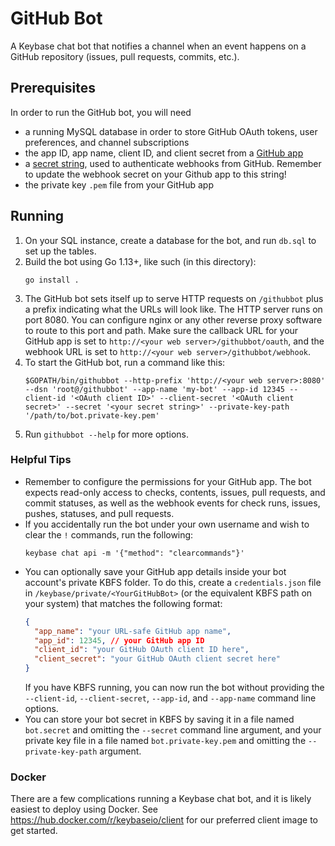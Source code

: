 # GitHub Bot

A Keybase chat bot that notifies a channel when an event happens on a GitHub repository (issues, pull requests, commits, etc.).

## Prerequisites

In order to run the GitHub bot, you will need

- a running MySQL database in order to store GitHub OAuth tokens, user preferences, and channel subscriptions
- the app ID, app name, client ID, and client secret from a [GitHub app](https://developer.github.com/apps/building-github-apps/creating-a-github-app/)
- a [secret string](https://developer.github.com/webhooks/securing), used to authenticate webhooks from GitHub. Remember to update the webhook secret on your Github app to this string!
- the private key `.pem` file from your GitHub app

## Running

1. On your SQL instance, create a database for the bot, and run `db.sql` to set up the tables.
2. Build the bot using Go 1.13+, like such (in this directory):
   ```
   go install .
   ```
3. The GitHub bot sets itself up to serve HTTP requests on `/githubbot` plus a prefix indicating what the URLs will look like. The HTTP server runs on port 8080. You can configure nginx or any other reverse proxy software to route to this port and path. Make sure the callback URL for your GitHub app is set to `http://<your web server>/githubbot/oauth`, and the webhook URL is set to `http://<your web server>/githubbot/webhook`.
4. To start the GitHub bot, run a command like this:
   ```
   $GOPATH/bin/githubbot --http-prefix 'http://<your web server>:8080' --dsn 'root@/githubbot' --app-name 'my-bot' --app-id 12345 --client-id '<OAuth client ID>' --client-secret '<OAuth client secret>' --secret '<your secret string>' --private-key-path '/path/to/bot.private-key.pem'
   ```
5. Run `githubbot --help` for more options.

### Helpful Tips

- Remember to configure the permissions for your GitHub app. The bot expects read-only access to checks, contents, issues, pull requests, and commit statuses, as well as the webhook events for check runs, issues, pushes, statuses, and pull requests.
- If you accidentally run the bot under your own username and wish to clear the `!` commands, run the following:
  ```
  keybase chat api -m '{"method": "clearcommands"}'
  ```
- You can optionally save your GitHub app details inside your bot account's private KBFS folder. To do this, create a `credentials.json` file in `/keybase/private/<YourGitHubBot>` (or the equivalent KBFS path on your system) that matches the following format:
  ```json
  {
    "app_name": "your URL-safe GitHub app name",
    "app_id": 12345, // your GitHub app ID
    "client_id": "your GitHub OAuth client ID here",
    "client_secret": "your GitHub OAuth client secret here"
  }
  ```
  If you have KBFS running, you can now run the bot without providing the `--client-id`, `--client-secret`, `--app-id`, and `--app-name` command line options.
- You can store your bot secret in KBFS by saving it in a file named `bot.secret` and omitting the `--secret` command line argument, and your private key file in a file named `bot.private-key.pem` and omitting the `--private-key-path` argument.

### Docker

There are a few complications running a Keybase chat bot, and it is likely easiest to deploy using Docker. See https://hub.docker.com/r/keybaseio/client for our preferred client image to get started.
